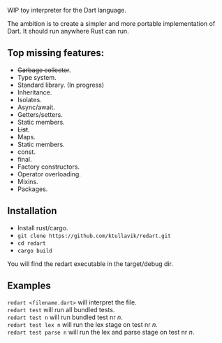 
WIP toy interpreter for the Dart language.

The ambition is to create a simpler and more portable
implementation of Dart. It should run anywhere Rust can run.

## Top missing features:
* ~~Garbage collector~~.
* Type system.
* Standard library. (In progress)
* Inheritance.
* Isolates.
* Async/await.
* Getters/setters.
* Static members.
* ~~List~~.
* Maps.
* Static members.
* const.
* final.
* Factory constructors.
* Operator overloading.
* Mixins.
* Packages.

## Installation
* Install rust/cargo.
* `git clone https://github.com/ktullavik/redart.git`
* `cd redart`
* `cargo build`


You will find the redart executable in the target/debug dir.

## Examples
`redart <filename.dart>` will interpret the file.  
`redart test` will run all bundled tests.  
`redart test n` will run bundled test nr *n*.   
`redart test lex n` will run the lex stage on test nr *n*.  
`redart test parse n` will run the lex and parse stage on test nr *n*.

